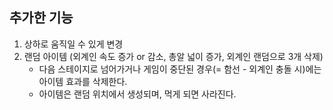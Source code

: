 ## 추가한 기능
1. 상하로 움직일 수 있게 변경
2. 랜덤 아이템 (외계인 속도 증가 or 감소, 총알 넓이 증가, 외계인 랜덤으로 3개 삭제)
    - 다음 스테이지로 넘어가거나 게임이 중단된 경우(= 함선 - 외계인 충돌 시)에는 아이템 효과를 삭제한다.
    - 아이템은 랜덤 위치에서 생성되며, 먹게 되면 사라진다.
